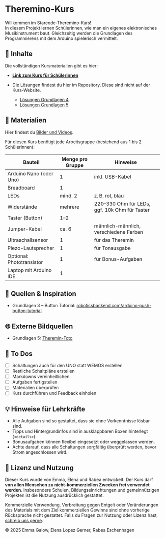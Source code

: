 # Theremino-Kurs

Willkommen im Starcode-Theremino-Kurs!  
In diesem Projekt lernen Schülerinnen, wie man ein eigenes elektronisches Musikinstrument baut. Gleichzeitig werden die Grundlagen des Programmierens mit dem Arduino spielerisch vermittelt.

## 📝 Inhalte

Die vollständigen Kursmaterialien gibt es hier:

- **[Link zum Kurs für Schülerinnen](https://eg-lab.github.io/ThereminoKurs)**

- Die Lösungen findest du hier im Repository. Diese sind nicht auf der Kurs-Website.
  - [Lösungen Grundlagen 4](https://github.com/eg-lab/ThereminoKurs/blob/main/Grundlagen4_loesung.mdn)
  - [Lösungen Grundlagen 5](https://github.com/eg-lab/ThereminoKurs/blob/main/Grundlagen5_loesung.mdn)

## 📂 Materialien

Hier findest du [Bilder und Videos](https://adobe.ly/402SNEn).

Für diesen Kurs benötigt jede Arbeitsgruppe (bestehend aus 1 bis 2 Schülerinnen):

| Bauteil                   | Menge pro Gruppe | Hinweise                                      |
|---------------------------|------------------|-----------------------------------------------|
| Arduino Nano (oder Uno)   | 1                | inkl. USB-Kabel                               |
| Breadboard                | 1                |                                               |
| LEDs                      | mind. 2          | z. B. rot, blau                               |
| Widerstände               | mehrere          | 220–330 Ohm für LEDs, ggf. 10k Ohm für Taster |
| Taster (Button)           | 1–2              |                                               |
| Jumper-Kabel              | ca. 6            | männlich-männlich, verschiedene Farben        |
| Ultraschallsensor         | 1                | für das Theremin                              |
| Piezo-Lautsprecher        | 1                | für Tonausgabe                                |
| Optional: Phototransistor | 1                | für Bonus-Aufgaben                            |
| Laptop mit Arduino IDE    | 1                |                                               |

## 🔗 Quellen & Inspiration

- Grundlagen 3 – Button Tutorial: [roboticsbackend.com/arduino-push-button-tutorial](https://roboticsbackend.com/arduino-push-button-tutorial/)

## 🌐 Externe Bildquellen

- Grundlagen 5: [Theremin-Foto](https://web.physics.ucsb.edu/~lecturedemonstrations/digital%20photos/Theremin.jpg)

## 🚧 To Dos

- [ ] Schaltungen auch für den UNO statt WEMOS erstellen
- [ ] Restliche Schaltpläne erstellen
- [ ] Markdowns vereinheitlichen
- [ ] Aufgaben fertigstellen
- [ ] Materialien überprüfen
- [ ] Kurs durchführen und Feedback einholen

## 💡 Hinweise für Lehrkräfte

- Alle Aufgaben sind so gestaltet, dass sie ohne Vorkenntnisse lösbar sind.
- Tipps und Hintergrundinfos sind in ausklappbaren Boxen hinterlegt (`<details>`).
- Bonusaufgaben können flexibel eingesetzt oder weggelassen werden.
- Achte darauf, dass alle Schaltungen sorgfältig überprüft werden, bevor Strom angeschlossen wird.

## 📄 Lizenz und Nutzung

Dieser Kurs wurde von Emma, Elena und Rabea entwickelt. Der Kurs darf **von allen Menschen zu nicht-kommerziellen Zwecken frei verwendet werden**. Insbesondere Schulen, Bildungseinrichtungen und gemeinnützigen Projekten ist die Nutzung ausdrücklich gestattet.

Kommerzielle Verwendung, Verbreitung gegen Entgelt oder Veränderungen des Materials mit dem Ziel kommerziellen Gewinns sind ohne vorherige Rücksprache nicht gestattet. Falls du Fragen zur Nutzung oder Lizenz hast, [schreib uns gerne](tech@starcode.de).

© 2025 Emma Galow, Elena Lopez Gerner, Rabea Eschenhagen
